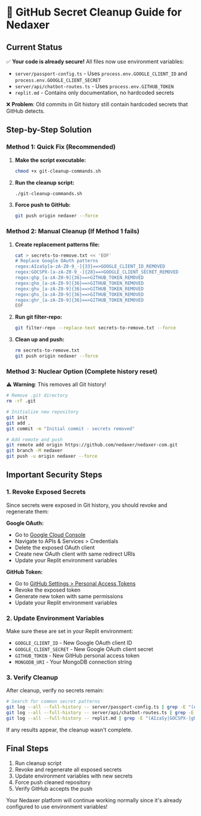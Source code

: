 # 🔐 GitHub Secret Cleanup Guide for Nedaxer

## Current Status
✅ **Your code is already secure!** All files now use environment variables:
- `server/passport-config.ts` - Uses `process.env.GOOGLE_CLIENT_ID` and `process.env.GOOGLE_CLIENT_SECRET`
- `server/api/chatbot-routes.ts` - Uses `process.env.GITHUB_TOKEN`
- `replit.md` - Contains only documentation, no hardcoded secrets

❌ **Problem**: Old commits in Git history still contain hardcoded secrets that GitHub detects.

## Step-by-Step Solution

### Method 1: Quick Fix (Recommended)
1. **Make the script executable:**
   ```bash
   chmod +x git-cleanup-commands.sh
   ```

2. **Run the cleanup script:**
   ```bash
   ./git-cleanup-commands.sh
   ```

3. **Force push to GitHub:**
   ```bash
   git push origin nedaxer --force
   ```

### Method 2: Manual Cleanup (If Method 1 fails)

1. **Create replacement patterns file:**
   ```bash
   cat > secrets-to-remove.txt << 'EOF'
   # Replace Google OAuth patterns
   regex:AIzaSy[a-zA-Z0-9_-]{33}==>GOOGLE_CLIENT_ID_REMOVED
   regex:GOCSPX-[a-zA-Z0-9_-]{28}==>GOOGLE_CLIENT_SECRET_REMOVED
   regex:ghp_[a-zA-Z0-9]{36}==>GITHUB_TOKEN_REMOVED
   regex:gho_[a-zA-Z0-9]{36}==>GITHUB_TOKEN_REMOVED
   regex:ghu_[a-zA-Z0-9]{36}==>GITHUB_TOKEN_REMOVED
   regex:ghs_[a-zA-Z0-9]{36}==>GITHUB_TOKEN_REMOVED
   regex:ghr_[a-zA-Z0-9]{36}==>GITHUB_TOKEN_REMOVED
   EOF
   ```

2. **Run git filter-repo:**
   ```bash
   git filter-repo --replace-text secrets-to-remove.txt --force
   ```

3. **Clean up and push:**
   ```bash
   rm secrets-to-remove.txt
   git push origin nedaxer --force
   ```

### Method 3: Nuclear Option (Complete history reset)
⚠️ **Warning**: This removes all Git history!

```bash
# Remove .git directory
rm -rf .git

# Initialize new repository
git init
git add .
git commit -m "Initial commit - secrets removed"

# Add remote and push
git remote add origin https://github.com/nedaxer/nedaxer-com.git
git branch -M nedaxer
git push -u origin nedaxer --force
```

## Important Security Steps

### 1. Revoke Exposed Secrets
Since secrets were exposed in Git history, you should revoke and regenerate them:

**Google OAuth:**
- Go to [Google Cloud Console](https://console.cloud.google.com)
- Navigate to APIs & Services > Credentials
- Delete the exposed OAuth client
- Create new OAuth client with same redirect URIs
- Update your Replit environment variables

**GitHub Token:**
- Go to [GitHub Settings > Personal Access Tokens](https://github.com/settings/tokens)
- Revoke the exposed token
- Generate new token with same permissions
- Update your Replit environment variables

### 2. Update Environment Variables
Make sure these are set in your Replit environment:
- `GOOGLE_CLIENT_ID` - New Google OAuth client ID
- `GOOGLE_CLIENT_SECRET` - New Google OAuth client secret  
- `GITHUB_TOKEN` - New GitHub personal access token
- `MONGODB_URI` - Your MongoDB connection string

### 3. Verify Cleanup
After cleanup, verify no secrets remain:
```bash
# Search for common secret patterns
git log --all --full-history -- server/passport-config.ts | grep -E "(AIzaSy|GOCSPX-|ghp_)"
git log --all --full-history -- server/api/chatbot-routes.ts | grep -E "(ghp_|gho_|ghu_)"
git log --all --full-history -- replit.md | grep -E "(AIzaSy|GOCSPX-|ghp_)"
```

If any results appear, the cleanup wasn't complete.

## Final Steps
1. Run cleanup script
2. Revoke and regenerate all exposed secrets
3. Update environment variables with new secrets
4. Force push cleaned repository
5. Verify GitHub accepts the push

Your Nedaxer platform will continue working normally since it's already configured to use environment variables!
